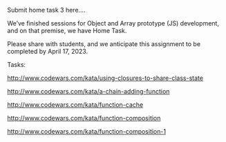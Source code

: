 Submit home task 3 here....

We’ve finished sessions for Object and Array prototype (JS) development, and on that premise, we have Home Task.

 

Please share with students, and we anticipate this assignment to be completed by April 17, 2023.

 

Tasks:

http://www.codewars.com/kata/using-closures-to-share-class-state

http://www.codewars.com/kata/a-chain-adding-function

http://www.codewars.com/kata/function-cache

http://www.codewars.com/kata/function-composition

http://www.codewars.com/kata/function-composition-1
